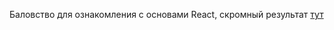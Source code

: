 Баловство для ознакомления с основами React, скромный результат <a href='kataevas.github.io/tic-tac-toe-react/'>тут</a>
